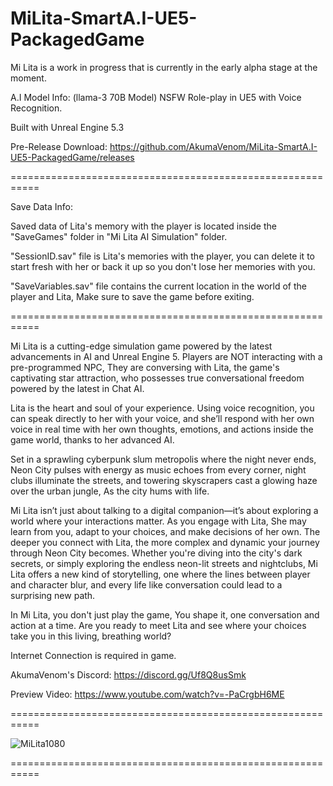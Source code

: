 # MiLita-SmartA.I-UE5-PackagedGame

Mi Lita is a work in progress that is currently in the early alpha stage at the moment.

A.I Model Info: (llama-3 70B Model) NSFW Role-play in UE5 with Voice Recognition.

Built with Unreal Engine 5.3

Pre-Release Download: https://github.com/AkumaVenom/MiLita-SmartA.I-UE5-PackagedGame/releases

===========================================================

Save Data Info:

Saved data of Lita's memory with the player is located inside the "SaveGames" folder in "Mi Lita AI Simulation" folder.

"SessionID.sav" file is Lita's memories with the player, you can delete it to start fresh with her or back it up so you don't lose her memories with you.

"SaveVariables.sav" file contains the current location in the world of the player and Lita, Make sure to save the game before exiting.

===========================================================


Mi Lita is a cutting-edge simulation game powered by the latest advancements in AI and Unreal Engine 5. Players are NOT interacting with a pre-programmed NPC, They are conversing with Lita, the game's captivating star attraction, who possesses true conversational freedom powered by the latest in Chat AI.

Lita is the heart and soul of your experience. Using voice recognition, you can speak directly to her with your voice, and she’ll respond with her own voice in real time with her own thoughts, emotions, and actions inside the game world, thanks to her advanced AI.

Set in a sprawling cyberpunk slum metropolis where the night never ends, Neon City pulses with energy as music echoes from every corner, night clubs illuminate the streets, and towering skyscrapers cast a glowing haze over the urban jungle, As the city hums with life.

Mi Lita isn’t just about talking to a digital companion—it’s about exploring a world where your interactions matter. As you engage with Lita, She may learn from you, adapt to your choices, and make decisions of her own. The deeper you connect with Lita, the more complex and dynamic your journey through Neon City becomes. Whether you're diving into the city's dark secrets, or simply exploring the endless neon-lit streets and nightclubs, Mi Lita offers a new kind of storytelling, one where the lines between player and character blur, and every life like conversation could lead to a surprising new path.

In Mi Lita, you don't just play the game, You shape it, one conversation and action at a time. Are you ready to meet Lita and see where your choices take you in this living, breathing world?

Internet Connection is required in game.

AkumaVenom's Discord: https://discord.gg/Uf8Q8usSmk

Preview Video: https://www.youtube.com/watch?v=-PaCrgbH6ME

===========================================================

![MiLita1080](https://github.com/user-attachments/assets/48e711d0-a157-45b2-9f90-a4e3c605e52b)

===========================================================
